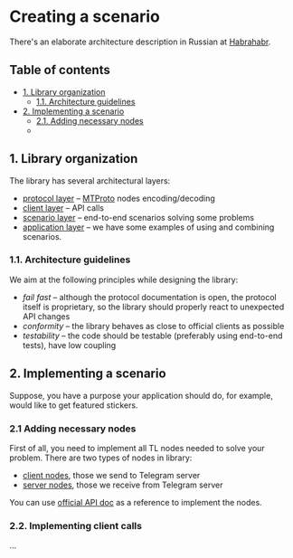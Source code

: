 # Creating a scenario

There's an elaborate architecture description in Russian at [Habrahabr](https://habr.com/ru/company/postuf/blog/486322/).

## Table of contents

* [1. Library organization](#1-library-organization)
  * [1.1. Architecture guidelines](#11-architecture-guidelines)
* [2. Implementing a scenario](#2-implementing-a-scenario)
  * [2.1. Adding necessary nodes](#21-adding-necessary-nodes)
  * [](#22-implementing-client-calls)

## 1. Library organization

The library has several architectural layers:

* [protocol layer](https://github.com/Postuf/telegram-osint-lib/tree/master/src/TLMessage/TLMessage) – [MTProto](https://core.telegram.org/mtproto/TL) nodes encoding/decoding
* [client layer](https://github.com/Postuf/telegram-osint-lib/tree/master/src/Client) – API calls
* [scenario layer](https://github.com/Postuf/telegram-osint-lib/tree/master/src/Scenario) – end-to-end scenarios solving some problems
* [application layer](https://github.com/Postuf/telegram-osint-lib/tree/master/examples) – we have some examples of using and combining scenarios.

### 1.1. Architecture guidelines

We aim at the following principles while designing the library:

* *fail fast* – although the protocol documentation is open, the protocol itself is proprietary, so the library should properly react to unexpected API changes
* *conformity* – the library behaves as close to official clients as possible
* *testability* – the code should be testable (preferably using end-to-end tests), have low coupling

## 2. Implementing a scenario

Suppose, you have a purpose your application should do, for example, would like to get featured stickers.

### 2.1 Adding necessary nodes

First of all, you need to implement all TL nodes needed to solve your problem. There are two types of nodes in library:

* [client nodes](https://github.com/Postuf/telegram-osint-lib/blob/master/src/TLMessage/TLMessage/TLClientMessage.php), those we send to Telegram server
* [server nodes](https://github.com/Postuf/telegram-osint-lib/blob/master/src/TLMessage/TLMessage/TLServerMessage.php), those we receive from Telegram server

You can use [official API doc](https://core.telegram.org/) as a reference to implement the nodes.

### 2.2. Implementing client calls

...
